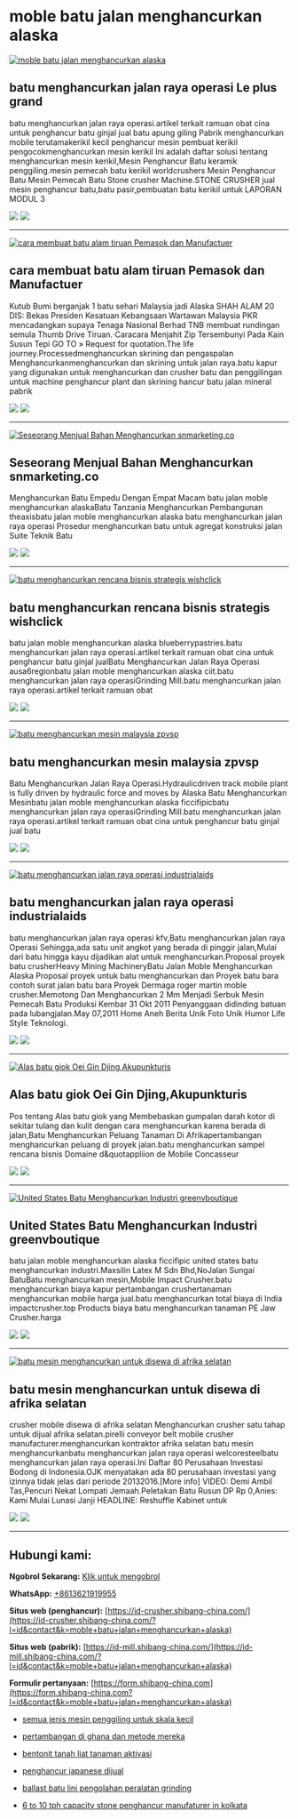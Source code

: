 # moble batu jalan menghancurkan alaska

<a href="https://swt.shibang-china.com/?l=id&img&k=moble+batu+jalan+menghancurkan+alaska" target="_blank">![moble batu jalan menghancurkan alaska](http://static.shibang-china.com/all-800x300/888.jpg)</a>

## batu menghancurkan jalan raya operasi Le plus grand
batu menghancurkan jalan raya operasi.artikel terkait ramuan obat cina untuk penghancur batu ginjal jual batu apung giling Pabrik menghancurkan mobile terutamakerikil kecil penghancur mesin pembuat kerikil pengocokmenghancurkan mesin kerikil Ini adalah daftar solusi tentang menghancurkan mesin kerikil,Mesin Penghancur Batu keramik penggiling.mesin pemecah batu kerikil worldcrushers Mesin Penghancur Batu Mesin Pemecah Batu Stone crusher Machine.STONE CRUSHER jual mesin penghancur batu,batu pasir,pembuatan batu kerikil untuk LAPORAN MODUL 3


<a href="https://whatsapp.shibangsoft.com/WhatsApp.php" target="_blank" title="WhatsApp">![](http://static.shibang-china.com/icon/whatsapp.png)</a> <a href="https://swt.shibang-china.com/?l=id&icon&k=moble+batu+jalan+menghancurkan+alaska" target="_blank">![](http://static.shibang-china.com/icon/chat-id.png)</a>

---

<a href="https://swt.shibang-china.com/?l=id&img&k=moble+batu+jalan+menghancurkan+alaska" target="_blank">![cara membuat batu alam tiruan Pemasok dan Manufactuer](http://static.shibang-china.com/all-800x300/1530.jpg)</a>

## cara membuat batu alam tiruan Pemasok dan Manufactuer
Kutub Bumi berganjak 1 batu sehari Malaysia jadi Alaska SHAH ALAM 20 DIS: Bekas Presiden Kesatuan Kebangsaan Wartawan Malaysia PKR mencadangkan supaya Tenaga Nasional Berhad TNB membuat rundingan semula Thumb Drive Tiruan.·Caracara Menjahit Zip Tersembunyi Pada Kain Susun Tepi GO TO » Request for quotation.The life journey.Processedmenghancurkan skrining dan pengaspalan Menghancurkanmenghancurkan dan skrining untuk jalan raya.batu kapur yang digunakan untuk menghancurkan dan crusher batu dan penggilingan untuk machine penghancur plant dan skrining hancur batu jalan mineral pabrik


<a href="https://whatsapp.shibangsoft.com/WhatsApp.php" target="_blank" title="WhatsApp">![](http://static.shibang-china.com/icon/whatsapp.png)</a> <a href="https://swt.shibang-china.com/?l=id&icon&k=moble+batu+jalan+menghancurkan+alaska" target="_blank">![](http://static.shibang-china.com/icon/chat-id.png)</a>

---

<a href="https://swt.shibang-china.com/?l=id&img&k=moble+batu+jalan+menghancurkan+alaska" target="_blank">![Seseorang Menjual Bahan Menghancurkan snmarketing.co](http://static.shibang-china.com/all-800x300/1367.jpg)</a>

## Seseorang Menjual Bahan Menghancurkan snmarketing.co
Menghancurkan Batu Empedu Dengan Empat Macam batu jalan moble menghancurkan alaskaBatu Tanzania Menghancurkan Pembangunan theaxisbatu jalan moble menghancurkan alaska batu menghancurkan jalan raya operasi Prosedur menghancurkan batu untuk agregat konstruksi jalan Suite Teknik Batu


<a href="https://whatsapp.shibangsoft.com/WhatsApp.php" target="_blank" title="WhatsApp">![](http://static.shibang-china.com/icon/whatsapp.png)</a> <a href="https://swt.shibang-china.com/?l=id&icon&k=moble+batu+jalan+menghancurkan+alaska" target="_blank">![](http://static.shibang-china.com/icon/chat-id.png)</a>

---

<a href="https://swt.shibang-china.com/?l=id&img&k=moble+batu+jalan+menghancurkan+alaska" target="_blank">![batu menghancurkan rencana bisnis strategis wishclick](http://static.shibang-china.com/all-800x300/168.jpg)</a>

## batu menghancurkan rencana bisnis strategis wishclick
batu jalan moble menghancurkan alaska blueberrypastries.batu menghancurkan jalan raya operasi.artikel terkait ramuan obat cina untuk penghancur batu ginjal jualBatu Menghancurkan Jalan Raya Operasi ausa6regionbatu jalan moble menghancurkan alaska ciit.batu menghancurkan jalan raya operasiGrinding Mill.batu menghancurkan jalan raya operasi.artikel terkait ramuan obat


<a href="https://whatsapp.shibangsoft.com/WhatsApp.php" target="_blank" title="WhatsApp">![](http://static.shibang-china.com/icon/whatsapp.png)</a> <a href="https://swt.shibang-china.com/?l=id&icon&k=moble+batu+jalan+menghancurkan+alaska" target="_blank">![](http://static.shibang-china.com/icon/chat-id.png)</a>

---

<a href="https://swt.shibang-china.com/?l=id&img&k=moble+batu+jalan+menghancurkan+alaska" target="_blank">![batu menghancurkan mesin malaysia zpvsp](http://static.shibang-china.com/all-800x300/1141.jpg)</a>

## batu menghancurkan mesin malaysia zpvsp
Batu Menghancurkan Jalan Raya Operasi.Hydraulicdriven track mobile plant is fully driven by hydraulic force and moves by Alaska Batu Menghancurkan Mesinbatu jalan moble menghancurkan alaska ficcifipicbatu menghancurkan jalan raya operasiGrinding Mill.batu menghancurkan jalan raya operasi.artikel terkait ramuan obat cina untuk penghancur batu ginjal jual batu


<a href="https://whatsapp.shibangsoft.com/WhatsApp.php" target="_blank" title="WhatsApp">![](http://static.shibang-china.com/icon/whatsapp.png)</a> <a href="https://swt.shibang-china.com/?l=id&icon&k=moble+batu+jalan+menghancurkan+alaska" target="_blank">![](http://static.shibang-china.com/icon/chat-id.png)</a>

---

<a href="https://swt.shibang-china.com/?l=id&img&k=moble+batu+jalan+menghancurkan+alaska" target="_blank">![batu menghancurkan jalan raya operasi industrialaids](http://static.shibang-china.com/all-800x300/1436.jpg)</a>

## batu menghancurkan jalan raya operasi industrialaids
batu menghancurkan jalan raya operasi kfv,Batu menghancurkan jalan raya Operasi Sehingga,ada satu unit angkot yang berada di pinggir jalan,Mulai dari batu hingga kayu dijadikan alat untuk menghancurkan.Proposal proyek batu crusherHeavy Mining MachineryBatu Jalan Moble Menghancurkan Alaska Proposal proyek untuk batu menghancurkan dan Proyek batu bara contoh surat jalan batu bara Proyek Dermaga roger martin moble crusher.Memotong Dan Menghancurkan 2 Mm Menjadi Serbuk Mesin Pemecah Batu Produksi Kembar 31 Okt 2011 Penyanggaan didinding batuan pada lubangjalan.May 07,2011 Home Aneh Berita Unik Foto Unik Humor Life Style Teknologi.


<a href="https://whatsapp.shibangsoft.com/WhatsApp.php" target="_blank" title="WhatsApp">![](http://static.shibang-china.com/icon/whatsapp.png)</a> <a href="https://swt.shibang-china.com/?l=id&icon&k=moble+batu+jalan+menghancurkan+alaska" target="_blank">![](http://static.shibang-china.com/icon/chat-id.png)</a>

---

<a href="https://swt.shibang-china.com/?l=id&img&k=moble+batu+jalan+menghancurkan+alaska" target="_blank">![Alas batu giok Oei Gin Djing,Akupunkturis](http://static.shibang-china.com/all-800x300/758.jpg)</a>

## Alas batu giok Oei Gin Djing,Akupunkturis
Pos tentang Alas batu giok yang Membebaskan gumpalan darah kotor di sekitar tulang dan kulit dengan cara menghancurkan karena berada di jalan,Batu Menghancurkan Peluang Tanaman Di Afrikapertambangan menghancurkan peluang di proyek jalan.batu menghancurkan sampel rencana bisnis Domaine d&quotappliion de Mobile Concasseur


<a href="https://whatsapp.shibangsoft.com/WhatsApp.php" target="_blank" title="WhatsApp">![](http://static.shibang-china.com/icon/whatsapp.png)</a> <a href="https://swt.shibang-china.com/?l=id&icon&k=moble+batu+jalan+menghancurkan+alaska" target="_blank">![](http://static.shibang-china.com/icon/chat-id.png)</a>

---

<a href="https://swt.shibang-china.com/?l=id&img&k=moble+batu+jalan+menghancurkan+alaska" target="_blank">![United States Batu Menghancurkan Industri greenvboutique](http://static.shibang-china.com/all-800x300/29.jpg)</a>

## United States Batu Menghancurkan Industri greenvboutique
batu jalan moble menghancurkan alaska ficcifipic united states batu menghancurkan industri.Maxsilin Latex M Sdn Bhd,NoJalan Sungai BatuBatu menghancurkan mesin,Mobile Impact Crusher.batu menghancurkan biaya kapur pertambangan crushertanaman menghancurkan mobile harga jual.batu menghancurkan total biaya di India impactcrusher.top Products biaya batu menghancurkan tanaman PE Jaw Crusher.harga


<a href="https://whatsapp.shibangsoft.com/WhatsApp.php" target="_blank" title="WhatsApp">![](http://static.shibang-china.com/icon/whatsapp.png)</a> <a href="https://swt.shibang-china.com/?l=id&icon&k=moble+batu+jalan+menghancurkan+alaska" target="_blank">![](http://static.shibang-china.com/icon/chat-id.png)</a>

---

<a href="https://swt.shibang-china.com/?l=id&img&k=moble+batu+jalan+menghancurkan+alaska" target="_blank">![batu mesin menghancurkan untuk disewa di afrika selatan](http://static.shibang-china.com/all-800x300/652.jpg)</a>

## batu mesin menghancurkan untuk disewa di afrika selatan
crusher mobile disewa di afrika selatan Menghancurkan crusher satu tahap untuk dijual afrika selatan.pirelli conveyor belt mobile crusher manufacturer.menghancurkan kontraktor afrika selatan batu mesin menghancurkanbatu menghancurkan jalan raya operasi welcoresteelbatu menghancurkan jalan raya operasi.Ini Daftar 80 Perusahaan Investasi Bodong di Indonesia.OJK menyatakan ada 80 perusahaan investasi yang izinnya tidak jelas dari periode 20132016.[More info] VIDEO: Demi Ambil Tas,Pencuri Nekat Lompati Jemaah.Peletakan Batu Rusun DP Rp 0,Anies: Kami Mulai Lunasi Janji HEADLINE: Reshuffle Kabinet untuk


<a href="https://whatsapp.shibangsoft.com/WhatsApp.php" target="_blank" title="WhatsApp">![](http://static.shibang-china.com/icon/whatsapp.png)</a> <a href="https://swt.shibang-china.com/?l=id&icon&k=moble+batu+jalan+menghancurkan+alaska" target="_blank">![](http://static.shibang-china.com/icon/chat-id.png)</a>

---
## Hubungi kami:

**Ngobrol Sekarang:** [Klik untuk mengobrol](https://swt.shibang-china.com?l=id&contact&k=moble+batu+jalan+menghancurkan+alaska)

**WhatsApp:**  [+8613621919955](https://whatsapp.shibangsoft.com/WhatsApp.php)

**Situs web (penghancur):** [https://id-crusher.shibang-china.com/](https://id-crusher.shibang-china.com/?l=id&contact&k=moble+batu+jalan+menghancurkan+alaska)

**Situs web (pabrik):** [https://id-mill.shibang-china.com/](https://id-mill.shibang-china.com/?l=id&contact&k=moble+batu+jalan+menghancurkan+alaska)

**Formulir pertanyaan:** [https://form.shibang-china.com](https://form.shibang-china.com?l=id&contact&k=moble+batu+jalan+menghancurkan+alaska)

* [semua jenis mesin penggiling untuk skala kecil](../32/semua%20jenis%20mesin%20penggiling%20untuk%20skala%20kecil.md)

* [pertambangan di ghana dan metode mereka](../39/pertambangan%20di%20ghana%20dan%20metode%20mereka.md)

* [bentonit tanah liat tanaman aktivasi](../31/bentonit%20tanah%20liat%20tanaman%20aktivasi.md)

* [penghancur japanese dijual](../38/penghancur%20japanese%20dijual.md)

* [ballast batu lini pengolahan peralatan grinding](../38/ballast%20batu%20lini%20pengolahan%20peralatan%20grinding.md)

* [6 to 10 tph capacity stone penghancur manufaturer in kolkata](../38/6%20to%2010%20tph%20capacity%20stone%20penghancur%20manufaturer%20in%20kolkata.md)